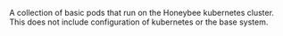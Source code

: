 A collection of basic pods that run on the Honeybee kubernetes cluster. This does not include configuration of kubernetes or the base system.